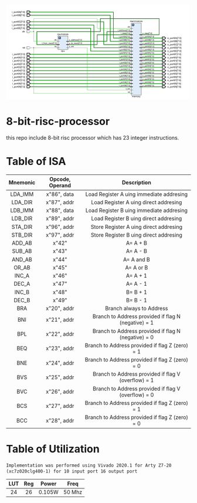 ![Screenshot](top_module.png)
# 8-bit-risc-processor
 this repo include 8-bit risc processor which has 23 integer instructions.

# Table of ISA
  Mnemonic| Opcode, Operand | Description 
  :---:|:---:|:---:|
  LDA_IMM |x"86", data|Load Register A uing immediate addresing
  LDA_DIR |x"87", addr|Load Register A uing direct addresing
  LDB_IMM |x"88", data|Load Register B uing immediate addresing
  LDB_DIR |x"89", addr|Load Register B uing direct addresing
  STA_DIR |x"96", addr|Store Register A uing direct addresing
  STB_DIR |x"97", addr|Store Register B uing direct addresing      
  ADD_AB  |x"42"        |A= A + B|
  SUB_AB  |x"43"        |A= A - B|
  AND_AB  |x"44"        |A= A and B|
  OR_AB   |x"45"        |A= A or  B|
  INC_A   |x"46"        |A= A + 1|
  DEC_A   |x"47"        |A= A - 1|
  INC_B   |x"48"        |B= B + 1|
  DEC_B   |x"49"        |B= B - 1|  
  BRA     |x"20", addr|Branch always to Address|
  BNI     |x"21", addr|Branch to Address provided if flag N (negative) = 1|
  BPL     |x"22", addr|Branch to Address provided if flag N (negative) = 0|
  BEQ     |x"23", addr|Branch to Address provided if flag Z (zero) = 1 |
  BNE     |x"24", addr|Branch to Address provided if flag Z (zero) = 0 |
  BVS     |x"25", addr|Branch to Address provided if flag V (overflow) = 1 |
  BVC     |x"26", addr|Branch to Address provided if flag V (overflow) = 0 |
  BCS     |x"27", addr|Branch to Address provided if flag Z (zero) = 1 |
  BCC     |x"28", addr|Branch to Address provided if flag Z (zero) = 0|

# Table of Utilization
    Implementation was performed using Vivado 2020.1 for Arty Z7-20 (xc7z020clg400-1) for 10 input port 16 output port 
  LUT | Reg | Power | Freq 
  :---:|:---:|:---:|:---:|
  24  |26|0.105W|50 Mhz